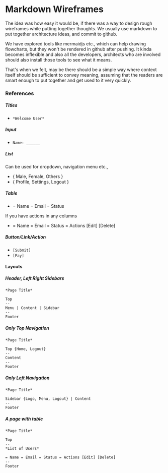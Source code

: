# Markdown Wireframes

The idea was how easy it would be, if there was a way to design rough wireframes while putting together thoughts. We usually use markdown to put together architecture ideas, and commit to github.

We have explored tools like mermaidjs etc., which can help drawing flowcharts, but they won't be rendered in github after pushing. It kinda becomes inflexible and also all the developers, architects who are involved should also install those tools to see what it means. 

That's when we felt, may be there should be a simple way where context itself should be sufficient to convey meaning, assuming that the readers are smart enough to put together and get used to it very quickly.


### References

##### Titles

- `*Welcome User*`

##### Input

- `Name: ______`

##### List

Can be used for dropdown, navigation menu etc.,

- { Male, Female, Others }
- { Profile, Settings, Logout }

##### Table

- = Name = Email = Status

If you have actions in any columns

- = Name = Email = Status = Actions [Edit] [Delete]

##### Button/Link/Action

- `[Submit]`
- `[Pay]`

#### Layouts

##### Header, Left Right Sidebars

```
*Page Title*

Top
--
Menu | Content | Sidebar
--
Footer
```

##### Only Top Navigation

```
*Page Title*

Top {Home, Logout}
--
Content
--
Footer
```

##### Only Left Navigation

```
*Page Title*

Sidebar {Logo, Menu, Logout} | Content
--
Footer
```


##### A page with table

```
*Page Title*

Top
--
*List of Users*

= Name = Email = Status = Actions [Edit] [Delete]
--
Footer
```
